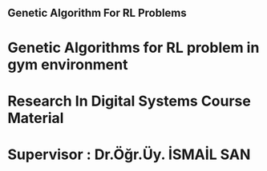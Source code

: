 ## Genetic Algorithm For RL Problems
# Genetic Algorithms for RL problem in gym environment
# Research In Digital Systems Course Material
# Supervisor : Dr.Öğr.Üy. İSMAİL SAN

